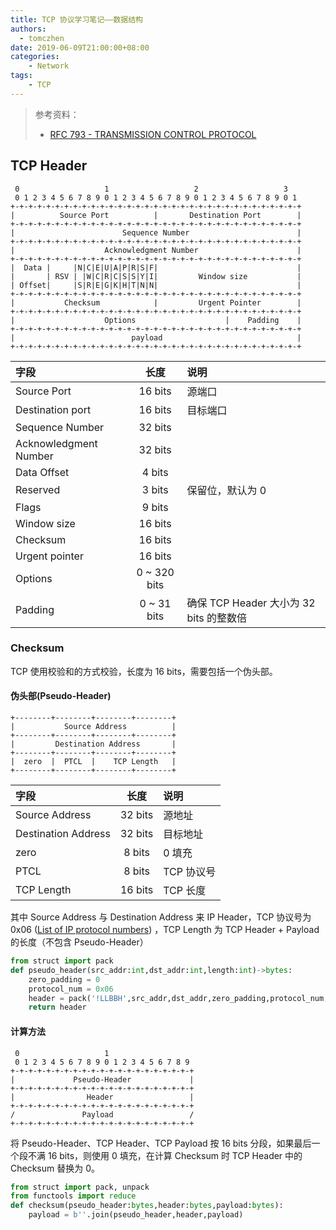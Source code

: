 ```yaml
---
title: TCP 协议学习笔记——数据结构
authors:
  - tomczhen
date: 2019-06-09T21:00:00+08:00
categories:
    - Network
tags:
    - TCP
---
```

> 参考资料：
>
> * [RFC 793 - TRANSMISSION CONTROL PROTOCOL](https://tools.ietf.org/html/rfc793)

<!-- more -->

## TCP Header

```
 0                   1                   2                   3   
 0 1 2 3 4 5 6 7 8 9 0 1 2 3 4 5 6 7 8 9 0 1 2 3 4 5 6 7 8 9 0 1 
+-+-+-+-+-+-+-+-+-+-+-+-+-+-+-+-+-+-+-+-+-+-+-+-+-+-+-+-+-+-+-+-+
|          Source Port          |       Destination Port        |
+-+-+-+-+-+-+-+-+-+-+-+-+-+-+-+-+-+-+-+-+-+-+-+-+-+-+-+-+-+-+-+-+
|                        Sequence Number                        |
+-+-+-+-+-+-+-+-+-+-+-+-+-+-+-+-+-+-+-+-+-+-+-+-+-+-+-+-+-+-+-+-+
|                    Acknowledgment Number                      |
+-+-+-+-+-+-+-+-+-+-+-+-+-+-+-+-+-+-+-+-+-+-+-+-+-+-+-+-+-+-+-+-+
|  Data |     |N|C|E|U|A|P|R|S|F|                               |
|       | RSV | |W|C|R|C|S|S|Y|I|         Window size           |
| Offset|     |S|R|E|G|K|H|T|N|N|                               |
+-+-+-+-+-+-+-+-+-+-+-+-+-+-+-+-+-+-+-+-+-+-+-+-+-+-+-+-+-+-+-+-+
|           Checksum            |         Urgent Pointer        |
+-+-+-+-+-+-+-+-+-+-+-+-+-+-+-+-+-+-+-+-+-+-+-+-+-+-+-+-+-+-+-+-+
|                    Options                    |    Padding    |
+-+-+-+-+-+-+-+-+-+-+-+-+-+-+-+-+-+-+-+-+-+-+-+-+-+-+-+-+-+-+-+-+
|                          payload                              |
+-+-+-+-+-+-+-+-+-+-+-+-+-+-+-+-+-+-+-+-+-+-+-+-+-+-+-+-+-+-+-+-+
```

| 字段 | 长度 | 说明 |
| :--- | :---: | :--- |
| Source Port | 16 bits | 源端口
| Destination port | 16 bits | 目标端口
| Sequence Number | 32 bits |
| Acknowledgment Number | 32 bits |
| Data Offset | 4 bits |
| Reserved | 3 bits | 保留位，默认为 0
| Flags | 9 bits |
| Window size | 16 bits |
| Checksum | 16 bits |
| Urgent pointer | 16 bits
| Options | 0 ~ 320 bits |
| Padding | 0 ~ 31 bits | 确保 TCP Header 大小为 32 bits 的整数倍

### Checksum

TCP 使用校验和的方式校验，长度为 16 bits，需要包括一个伪头部。

#### 伪头部(Pseudo-Header)

```
+--------+--------+--------+--------+
|           Source Address          |
+--------+--------+--------+--------+
|         Destination Address       |
+--------+--------+--------+--------+
|  zero  |  PTCL  |    TCP Length   |
+--------+--------+--------+--------+
```

| 字段 | 长度 | 说明 |
| :--- | :---: | :--- |
| Source Address | 32 bits | 源地址
| Destination Address | 32 bits | 目标地址
| zero | 8 bits | 0 填充
| PTCL | 8 bits | TCP 协议号
| TCP Length | 16 bits | TCP 长度

其中 Source Address 与 Destination Address 来 IP Header，TCP 协议号为 0x06 ([List of IP protocol numbers](https://en.wikipedia.org/wiki/List_of_IP_protocol_numbers)) ，TCP Length 为 TCP Header + Payload 的长度（不包含 Pseudo-Header）

```python
from struct import pack
def pseudo_header(src_addr:int,dst_addr:int,length:int)->bytes:
    zero_padding = 0
    protocol_num = 0x06
    header = pack('!LLBBH',src_addr,dst_addr,zero_padding,protocol_num,length)
    return header
```

#### 计算方法

```
 0                   1                   
 0 1 2 3 4 5 6 7 8 9 0 1 2 3 4 5 6 7 8 9 
+-+-+-+-+-+-+-+-+-+-+-+-+-+-+-+-+-+-+-+-+
|             Pseudo-Header             |
+-+-+-+-+-+-+-+-+-+-+-+-+-+-+-+-+-+-+-+-+
|                Header                 |
+-+-+-+-+-+-+-+-+-+-+-+-+-+-+-+-+-+-+-+-+
/               Payload                 /
+-+-+-+-+-+-+-+-+-+-+-+-+-+-+-+-+-+-+-+-+
```

将 Pseudo-Header、TCP Header、TCP Payload 按 16 bits 分段，如果最后一个段不满 16 bits，则使用 0 填充，在计算 Checksum 时 TCP Header 中的 Checksum 替换为 0。

```python
from struct import pack, unpack
from functools import reduce
def checksum(pseudo_header:bytes,header:bytes,payload:bytes):
    payload = b''.join(pseudo_header,header,payload)
```